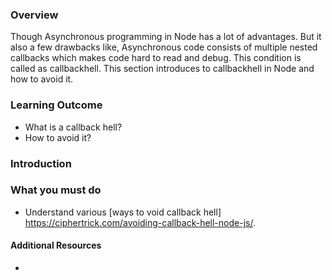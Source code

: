 ### Overview
Though Asynchronous programming in Node has a lot of advantages. But it also a few drawbacks like, Asynchronous code consists of multiple nested callbacks which makes code hard to read and debug. This condition is called as callbackhell. This section introduces to callbackhell in Node and how to avoid it.

### Learning Outcome
- What is a callback hell?
- How to avoid it?

### Introduction


### What you must do
- Understand various [ways to void callback hell] https://ciphertrick.com/avoiding-callback-hell-node-js/.


#### Additional Resources
- 
